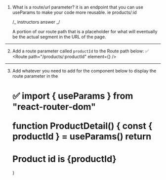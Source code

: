 1. What is a route/url parameter?
   it is an endpoint that you can use useParams to make your code more reusable.
   ie products/:id

   /_ instructors answer _/

   A portion of our route path that is a placeholder for what will eventually be the actual segment in the URL of the page.

---

2. Add a route parameter called `productId` to the Route path below:
   ✅
   <Route path="/products/:productId" element={<ProductDetail />} />

---

3. Add whatever you need to add for the component below to display
   the route parameter in the <h1>
   ✅
   import { useParams } from "react-router-dom"

   function ProductDetail() {
   const { productId } = useParams()
   return <h1>Product id is {productId}</h1>
   }
